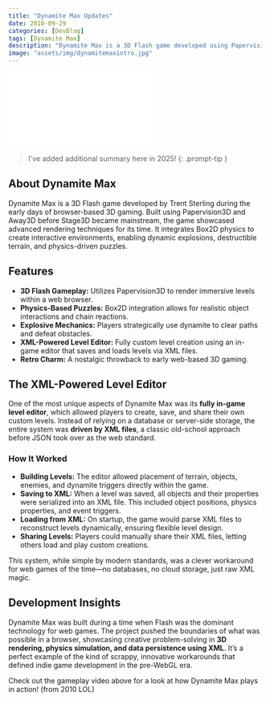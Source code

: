 ```yaml
---
title: "Dynamite Max Updates"
date: 2010-09-29
categories: [DevBlog]
tags: [Dynamite Max]
description: "Dynamite Max is a 3D Flash game developed using Papervision3D and Box2D, featuring physics-driven puzzles, explosive gameplay, and an XML-powered level editor."
image: "assets/img/dynamitemaxintro.jpg"
---
```



<iframe class="responsive-embed" src="//www.youtube.com/embed/9jyXvl8VUQA" frameborder="0" allowfullscreen></iframe>



> I've added additional summary here in 2025!
{: .prompt-tip }


## About Dynamite Max

Dynamite Max is a 3D Flash game developed by Trent Sterling during the early days of browser-based 3D gaming. Built using Papervision3D and Away3D before Stage3D became mainstream, the game showcased advanced rendering techniques for its time. It integrates Box2D physics to create interactive environments, enabling dynamic explosions, destructible terrain, and physics-driven puzzles.

## Features

- **3D Flash Gameplay:** Utilizes Papervision3D to render immersive levels within a web browser.
- **Physics-Based Puzzles:** Box2D integration allows for realistic object interactions and chain reactions.
- **Explosive Mechanics:** Players strategically use dynamite to clear paths and defeat obstacles.
- **XML-Powered Level Editor:** Fully custom level creation using an in-game editor that saves and loads levels via XML files.
- **Retro Charm:** A nostalgic throwback to early web-based 3D gaming.

## The XML-Powered Level Editor

One of the most unique aspects of Dynamite Max was its **fully in-game level editor**, which allowed players to create, save, and share their own custom levels. Instead of relying on a database or server-side storage, the entire system was **driven by XML files**, a classic old-school approach before JSON took over as the web standard.

### How It Worked
- **Building Levels:** The editor allowed placement of terrain, objects, enemies, and dynamite triggers directly within the game.
- **Saving to XML:** When a level was saved, all objects and their properties were serialized into an XML file. This included object positions, physics properties, and event triggers.
- **Loading from XML:** On startup, the game would parse XML files to reconstruct levels dynamically, ensuring flexible level design.
- **Sharing Levels:** Players could manually share their XML files, letting others load and play custom creations.

This system, while simple by modern standards, was a clever workaround for web games of the time—no databases, no cloud storage, just raw XML magic.

## Development Insights

Dynamite Max was built during a time when Flash was the dominant technology for web games. The project pushed the boundaries of what was possible in a browser, showcasing creative problem-solving in **3D rendering, physics simulation, and data persistence using XML**. It’s a perfect example of the kind of scrappy, innovative workarounds that defined indie game development in the pre-WebGL era.

Check out the gameplay video above for a look at how Dynamite Max plays in action! (from 2010 LOL)
